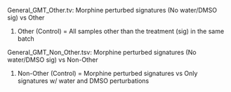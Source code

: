 General_GMT_Other.tv: Morphine perturbed signatures (No water/DMSO sig) vs Other
1. Other (Control) = All samples other than the treatment (sig) in the same batch

General_GMT_Non_Other.tsv: Morphine perturbed signatures (No water/DMSO sig) vs Non-Other
1. Non-Other (Control) = Morphine perturbed signatures vs Only signatures w/ water and DMSO perturbations
